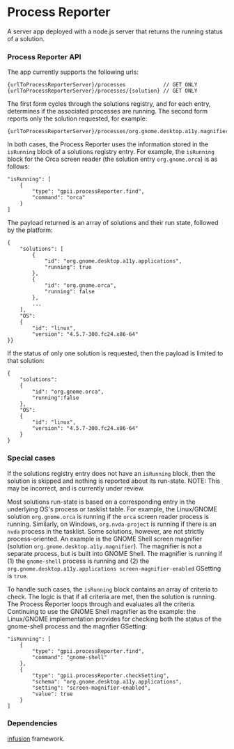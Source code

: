 Process Reporter
===

A server app deployed with a node.js server that returns the running status of a solution.

### Process Reporter API

The app currently supports the following urls:

    {urlToProcessReporterServer}/processes            // GET ONLY
    {urlToProcessReporterServer}/processes/{solution} // GET ONLY

The first form cycles through the solutions registry, and for each entry, determines if the associated processes are running.  The second form reports only the solution requested, for example:

    {urlToProcessReporterServer}/processes/org.gnome.desktop.a11y.magnifier

In both cases, the Process Reporter uses the information stored in the `isRunning` block of a solutions registry entry.  For example, the `isRunning` block for the Orca screen reader (the solution entry `org.gnome.orca`) is as
follows:
```
"isRunning": [
    {
        "type": "gpii.processReporter.find",
        "command": "orca"
    }
]
```

The payload returned is an array of solutions and their run state, followed by the platform:
```
{
    "solutions": [
        {
            "id": "org.gnome.desktop.a11y.applications",
            "running": true
        },
        {
            "id": "org.gnome.orca",
            "running": false
        },
        ...
    ],
    "OS":
    {
        "id": "linux",
        "version": "4.5.7-300.fc24.x86-64"
}}
```

If the status of only one solution is requested, then the payload is limited to that solution:

```
{
    "solutions":
    {
        "id": "org.gnome.orca",
        "running":false
    },
    "OS":
    {
        "id": "linux",
        "version": "4.5.7-300.fc24.x86-64"
    }
}
```

### Special cases

If the solutions registry entry does not have an `isRunning` block, then the solution is skipped and nothing is reported about its run-state.  NOTE: This may be incorrect, and is currently under review.

Most solutions run-state is based on a corresponding entry in the underlying OS's process or tasklist table.  For example, the Linux/GNOME solution `org.gnome.orca` is running if the `orca` screen reader process is running.  Similarly, on Windows, `org.nvda-project` is running if there is an `nvda` process in the tasklist.  Some solutions, however, are not strictly process-oriented.  An example is the GNOME Shell screen magnifier (solution `org.gnome.desktop.a11y.magnifier`).  The magnifier is not a separate process, but is built into GNOME Shell.  The magnifier is running if (1) the `gnome-shell` process is running and (2) the `org.gnome.desktop.a11y.applications screen-magnifier-enabled` GSetting is `true`.

To handle such cases, the `isRunning` block contains an array of criteria to check.  The logic is that if all criteria are met, then the solution is running.  The Process Reporter loops through and evaluates all the criteria.  Continuing to use the GNOME Shell magnifier as the example: the Linux/GNOME implementation provides for checking both the status of the gnome-shell process and the magnfier GSetting:

```
"isRunning": [
    {
        "type": "gpii.processReporter.find",
        "command": "gnome-shell"
    },
    {
        "type": "gpii.processReporter.checkSetting",
        "schema": "org.gnome.desktop.a11y.applications",
        "setting": "screen-magnifier-enabled",
        "value": true
    }
]
```

### Dependencies

[infusion](https://github.com/fluid-project/infusion) framework.
